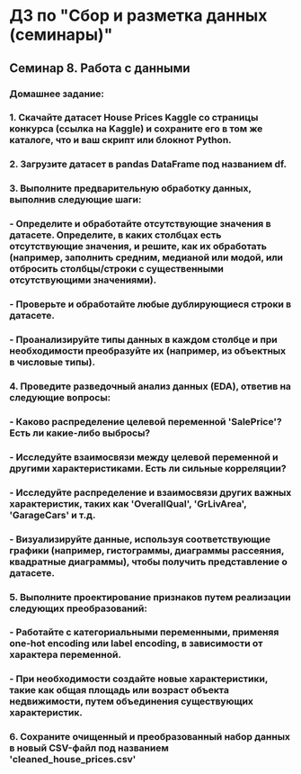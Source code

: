 # ДЗ по "Сбор и разметка данных (семинары)"

## Семинар 8. Работа с данными


### Домашнее задание:

### 1. Скачайте датасет House Prices Kaggle со страницы конкурса (ссылка на Kaggle) и сохраните его в том же каталоге, что и ваш скрипт или блокнот Python.

### 2. Загрузите датасет в pandas DataFrame под названием df.

### 3. Выполните предварительную обработку данных, выполнив следующие шаги:

### - Определите и обработайте отсутствующие значения в датасете. Определите, в каких столбцах есть отсутствующие значения, и решите, как их обработать (например, заполнить средним, медианой или модой, или отбросить столбцы/строки с существенными отсутствующими значениями).

### - Проверьте и обработайте любые дублирующиеся строки в датасете.

### - Проанализируйте типы данных в каждом столбце и при необходимости преобразуйте их (например, из объектных в числовые типы).

### 4. Проведите разведочный анализ данных (EDA), ответив на следующие вопросы:

### - Каково распределение целевой переменной 'SalePrice'? Есть ли какие-либо выбросы?

### - Исследуйте взаимосвязи между целевой переменной и другими характеристиками. Есть ли сильные корреляции?

### - Исследуйте распределение и взаимосвязи других важных характеристик, таких как 'OverallQual', 'GrLivArea', 'GarageCars' и т.д.

### - Визуализируйте данные, используя соответствующие графики (например, гистограммы, диаграммы рассеяния, квадратные диаграммы), чтобы получить представление о датасете.

### 5. Выполните проектирование признаков путем реализации следующих преобразований:

### - Работайте с категориальными переменными, применяя one-hot encoding или label encoding, в зависимости от характера переменной.

### - При необходимости создайте новые характеристики, такие как общая площадь или возраст объекта недвижимости, путем объединения существующих характеристик.

### 6. Сохраните очищенный и преобразованный набор данных в новый CSV-файл под названием 'cleaned_house_prices.csv'